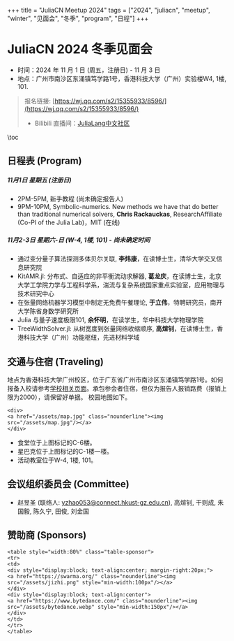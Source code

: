 +++
title = "JuliaCN Meetup 2024"
tags = ["2024", "juliacn", "meetup", "winter", "见面会", "冬季", "program", "日程"]
+++

# JuliaCN 2024 冬季见面会

* 时间：2024 年 11 月 1 日 (周五，注册日) - 11 月 3 日
* 地点：广州市南沙区东涌镇笃学路1号，香港科技大学（广州）实验楼W4, 1楼, 101.

>  报名链接: [https://wj.qq.com/s2/15355933/8596/](https://wj.qq.com/s2/15355933/8596/)
> * Bilibili 直播间：[JuliaLang中文社区](https://live.bilibili.com/21545945)


\toc

## 日程表 (Program)
##### 11月1日 星期五 (注册日)
- 2PM-5PM, 新手教程 (尚未确定报告人)
- 9PM-10PM, Symbolic-numerics. New methods we have that do better than traditional numerical solvers, **Chris Rackauckas**, ResearchAffiliate (Co-PI of the Julia Lab)，MIT (在线)

##### 11月2-3日 星期六-日 (W-4, 1楼, 101) - 尚未确定时间
- 通过变分量子算法探测多体贝尔关联, **李炜康**，在读博士生，清华大学交叉信息研究院
- KitAMR.jl: 分布式、自适应的非平衡流动求解器, **葛龙庆**，在读博士生，北京大学工学院力学与工程科学系，湍流与复杂系统国家重点实验室，应用物理与技术研究中心
- 在张量网络机器学习模型中制定无免费午餐理论, **于立伟**，特聘研究员，南开大学陈省身数学研究所
- Julia 与量子速度极限101, **余怀明**，在读学生，华中科技大学物理学院
- TreeWidthSolver.jl: 从树宽度到张量网络收缩顺序, **高煊钊**，在读博士生，香港科技大学（广州）功能枢纽，先进材料学域

## 交通与住宿 (Traveling)
地点为香港科技大学广州校区，位于广东省广州市南沙区东涌镇笃学路1号。如何报备入校请参考[学校相关页面](https://amat.hkust-gz.edu.cn/zh/about/contact-directions/)。承包参会者住宿，但仅为报告人报销路费（报销上限为2000），请保留好单据。
校园地图如下。
~~~
<div>
<a href="/assets/map.jpg" class="nounderline"><img src="/assets/map.jpg"/></a>
</div>
~~~

* 食堂位于上图标记的C-6楼。
* 星巴克位于上图标记的C-1楼一楼。
* 活动教室位于W-4, 1楼, 101。

## 会议组织委员会 (Committee)
* 赵昱圣 (联络人: [yzhao053@connect.hkust-gz.edu.cn](mailto:yzhao053@connect.hkust-gz.edu.cn)), 高煊钊, 干则成, 朱国毅, 陈久宁, 田俊, 刘金国

## 赞助商 (Sponsors)
~~~
<table style="width:80%" class="table-sponsor">
<tr>
<td>
<div style="display:block; text-align:center; margin-right:20px;">
<a href="https://swarma.org/" class="nounderline"><img src="/assets/jizhi.png" style="min-width:100px"/></a>
</div>
<div style="display:block; text-align:center">
<a href="https://www.bytedance.com/" class="nounderline"><img src="/assets/bytedance.webp" style="min-width:150px"/></a>
</div>
</td>
</tr>
</table>
~~~
